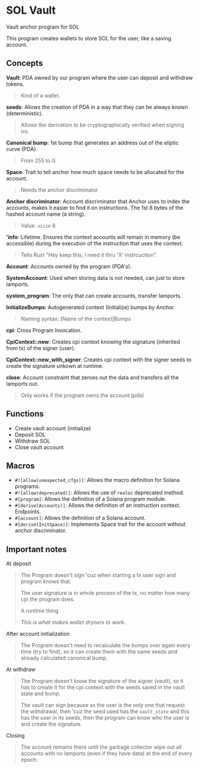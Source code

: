 # SOL Vault

Vault anchor program for SOL

This program creates wallets to store SOL for the user, like a saving account.

## Concepts

**Vault**: PDA owned by our program where the user can deposit and withdraw tokens.

>Kind of a wallet.

**seeds**: Allows the creation of PDA in a way that they can be always known (deterministic).

>Allows the derivation to be cryptographically verified when signing ixs.

**Canonical bump**: 1st bump that generates an address out of the eliptic curve (PDA).

>From 255 to 0.

**Space**: Trait to tell anchor how much space needs to be allocated for the account.

>Needs the anchor discriminator

**Anchor discriminator**: Account discriminator that Anchor uses to index the accounts,
makes it easier to find it on instructions.
The 1st 8 bytes of the hashed account name (a string).

>Value: `usize` 8.

**'info**: Lifetime. Ensures the context accounts will remain in memory (be accessible)
during the execution of the instruction that uses the context.

>Tells Rust "Hey keep this, I need it thru 'X' instrcuction".

**Account**: Accounts owned by the program (PDA's).

**SystemAccount**: Used when storing data is not needed, can just to store lamports.

**system_program**: The only that can create accounts, transfer lamports.

**InitializeBumps**: Autogenerated context (Initialize) bumps by Anchor.

>Naming syntax: [Name of the context]Bumps

**cpi**: Cross Program Invocation.

**CpiContext::new**: Creates cpi context knowing the signature (inherited from tx) of the signer (user).

**CpiContext::new_with_signer**: Creates cpi context with the signer seeds to create the signature unkown at runtime.

**close**: Account constraint that zeroes out the data and transfers all the lamports out.

>Only works if the program owns the account (pda)

## Functions

- Create vault account (initialize)
- Deposit SOL
- Withdraw SOL
- Close vault account

## Macros

- `#![allow(unexpected_cfgs)]`: Allows the macro definition for Solana programs.
- `#![allow(deprecated)]`: Allows the use of `realoc` deprecated method.
- `#[program]`: Allows the definition of a Solana program module.
- `#[derive(Accounts)]`: Allows the definition of an instruction context. Endpoints.
- `#[account]`: Allows the definition of a Solana account.
- `#[derive(InitSpace)]`: Implements Space trait for the account without anchor discriminator.

## Important notes

At deposit
>The Program doesn't sign 'cuz when starting a tx user sign and program knows that.
>
>The user signature is in whole process of the tx, no matter how many cpi the program does.
>
>A runtime thing
>
>*This is what makes wallet dryners to work*.

After account initialization
>The Program doesn't need to recalculate the bumps over again every time (try to find),
>so it can create them with the same seeds and already calculated canonical bump.

At withdraw
>The Program doesn't know the signature of the signer (vault), so it has to
>create it for the cpi context with the seeds saved in the vault state and bump.
>
>The vault can sign because as the user is the only one that request the withdrawal, then
>'cuz the seed used has the `vault_state` and this has the user in its seeds, then the
>program can know who the user is and create the signature.

Closing
>The account remains there until the garbage collector wipe out all accounts with no lamports
>(even if they have data) at the end of every epoch.
